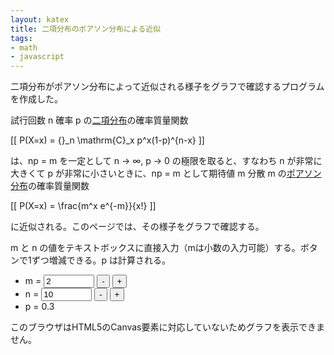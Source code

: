 ```yaml
---
layout: katex
title: 二項分布のポアソン分布による近似
tags:
- math
- javascript
---
```

二項分布がポアソン分布によって近似される様子をグラフで確認するプログラムを作成した。

試行回数 n 確率 p の[二項分布](https://ja.wikipedia.org/wiki/%E4%BA%8C%E9%A0%85%E5%88%86%E5%B8%83)の確率質量関数

[[ P(X=x) = {}_n \mathrm{C}_x p^x(1-p)^{n-x} ]]

は、np = m を一定として n → ∞, p → 0 の極限を取ると、すなわち n が非常に大きくて p が非常に小さいときに、np = m として期待値 m 分散 m の[ポアソン分布](https://ja.wikipedia.org/wiki/%E3%83%9D%E3%82%A2%E3%82%BD%E3%83%B3%E5%88%86%E5%B8%83)の確率質量関数

[[ P(X=x) = \frac{m^x e^{-m}}{x!} ]]

に近似される。このページでは、その様子をグラフで確認する。

m と n の値をテキストボックスに直接入力（mは小数の入力可能）する。ボタンで1ずつ増減できる。p は計算される。

<ul>
<li>m = <input name="m" id="m" type="text" value="2" size="7" onkeyup="update()">
<input type="button" value="-" onclick="decM();">
<input type="button" value="+" onclick="incM();">
<li>n = <input name="n" id="n" type="text" value="10" size="7" onkeyup="update()">
<input type="button" value="-" onclick="decN();">
<input type="button" value="+" onclick="incN();">
<li><div id="p">p = 0.3</div>
</ul>

<!-- -------------------------------------------------------------------------------------------- -->
<canvas id="canvas" width="600" height="600"
  style="max-width: 100%; height: auto; max-height: 100%">
このブラウザはHTML5のCanvas要素に対応していないためグラフを表示できません。
</canvas>
<script src="/js/graph.js"></script>
<script>
'use strict';
const maxM = 300;
const maxN = 1000000;
update();

function decN() {
    var n = document.getElementById("n").value;
    n = parseInt(n, 10) - 1;
    var m = document.getElementById("m").value;
    m = parseInt(m, 10);
    if (n < m+1 || isNaN(n)) {
        n = m+1;
    }
    if (n > maxN) {
        n = maxN;
    }
    document.getElementById("n").value = n;
    update();
}

function incN() {
    var n = document.getElementById("n").value;
    n = parseInt(n, 10) + 1;
    if (isNaN(n)) {
        n = m+1;
    }
    if (n > maxN) {
        n = maxN;
    }
    document.getElementById("n").value = n;
    update();
}

function decM() {
    var m = document.getElementById("m").value;
    m = parseInt(m, 10) - 1;
    if (m < 1 || isNaN(m)) {
        m = 1;
    }
    if (m > maxM) {
        m = maxM;
    }
    document.getElementById("m").value = m;
    update();
}

function incM() {
    var m = document.getElementById("m").value;
    m = parseInt(m, 10) + 1;
    if (isNaN(m)) {
        m = 1;
    }
    if (m > maxM) {
        m = maxM;
    }
    document.getElementById("m").value = m;
    update();
}

function update() {
    // Initialize canvas
    var c, ctx, textM, textN, m, n, maxX, maxNorm, pZero, legendX, legendY;
    c = document.getElementById('canvas');
    ctx = c.getContext('2d');
    ctx.clearRect(0, 0, c.width, c.height);
    ctx.font = "20px serif"; // Font of the text
    ctx.lineWidth = 1; // Line width

    // Get parameter
    textN = document.getElementById("n").value;
    n = Math.round(Number(textN));
    if (n > 0) {
        document.getElementById("n").value = n;
    }
    textM = document.getElementById("m").value;
    m = Number(textM);

    // Check range of m
    if (m > maxM) {
        m = NaN;
        ctx.fillStyle = "red";
        ctx.fillText("このプログラムでは m ≦ " + maxM + " としてください", 80, 300);
    }
    if (m <= 0) {
        m = NaN;
        ctx.fillStyle = "red";
        ctx.fillText("m > 0 でなければなりません", 150, 300);
    }

    // Check range of n
    if (n > maxN) {
        n = NaN;
        ctx.fillStyle = "red";
        ctx.fillText("このプログラムでは n ≦ " + maxN + " としてください", 80, 300);
    }
    if (n <= m) {
        n = NaN;
        ctx.fillStyle = "red";
        ctx.fillText("n > m でなければなりません", 150, 300);
    }
    
    // Set p
    var p = m / n;
    var round = Math.pow(10,8);
    document.getElementById("p").innerHTML = "p = " + Math.round(p * round) / round;

    // Set Cartesian coodinate system for the graph (GC)
    // Origin of GC with respect to canvas coordinate = (ctx.originX, ctx.originY)
    ctx.originX = 50;
    ctx.originY = 570;
    // Unit vector of GC with respect to canvas coordinate = (ctx.unitX, ctx.unitY)
    maxX = Math.min(Math.max(m * 3, 20), n);
    ctx.unitX = Math.floor(500 / maxX);
    if (ctx.unitX < 1) {
        ctx.unitX = 1;
    }
    // maxNorm = 1 / Math.sqrt(2 * Math.PI * m);
    var logP = logcomb(n, m) + m * Math.log(p) + (n-m) * Math.log(1-p);
    maxNorm = Math.pow(Math.E, logP);
    pZero = Math.pow(Math.E, -m);
    ctx.unitY = -Math.floor(500 / Math.max(maxNorm, pZero));

    // Draw graphs
    if (m > 0) {
        ctx.strokeStyle = "black";
        ctx.fillStyle = "black";
        drawAxis(ctx);
        ctx.scaleX = Math.pow(10, Math.floor(2.6 - Math.log10(ctx.unitX)));
        drawScaleX(ctx);
        ctx.scaleY = 1 / Math.pow(10, Math.floor(Math.log10(-ctx.unitY) - 1.5));
        ctx.offsetScaleY = 50;
        drawScaleY(ctx);
        ctx.strokeStyle = "blue";
        ctx.fillStyle = "blue";
        plotInt(ctx, poisson, m);
        ctx.strokeStyle = "red";
        ctx.fillStyle = "red";
        plotInt(ctx, binomial, [n, m]);
        legendX = 360;
        legendY = 120; // Location of the legend
        ctx.beginPath();
        ctx.fillStyle = "red";
        ctx.arc(legendX + 15, legendY, 4, 0, Math.PI * 2);
        ctx.fill();
        ctx.fillStyle = "black";
        ctx.fillText("二項分布", legendX + 40, legendY + 5);
        ctx.beginPath();
        ctx.fillStyle = "blue";
        ctx.arc(legendX + 15, legendY + 40, 4, 0, Math.PI * 2);
        ctx.fill();
        ctx.fillStyle = "black";
        ctx.fillText("ポアソン分布", legendX + 40, legendY + 45);
    }
}

// Mathematical functions
function binomial(k, nm) {
    var n = nm[0];
    var m = nm[1];
    var p = m / n;
    if (n < 100) {
         return comb(n, k) * Math.pow(p, k) * Math.pow(1-p, n-k);
    }
    var logP = logcomb(n, k) + k * Math.log(p) + (n-k) * Math.log(1-p);
    return Math.pow(Math.E, logP);
}

function poisson(k, m) {
    if (k < 100) {
        return Math.pow(m, k) * Math.pow(Math.E, -m) / factorial(k);
    }
    var logP = k * Math.log(m) - m - logfact(k);
    return Math.pow(Math.E, logP);
}

function normDist(x, m) {
    return Math.pow(Math.E, -(x - m) * (x - m) / (2 * m)) / Math.sqrt(2 * Math.PI *
        m);
}

function comb(n, k) {
    return factorial(n) / (factorial(k) * factorial(n-k));
}

function logcomb(n, k) {
    return logfact(n) - logfact(k) - logfact(n-k);
}

function factorial(n) {
    if (n < 2) {
        return 1;
    } else {
        return n * factorial(n - 1);
    }
}

function logfact(n) {
    var ret = 0;
    for (var i = 1; i <= n; i++) {
        ret += Math.log(i);
    }
    return ret;
}
</script>
<!-- -------------------------------------------------------------------------------------------- -->
